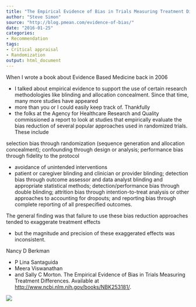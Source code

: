 ```yaml
---
title: "The Empirical Evidence of Bias in Trials Measuring Treatment Differences"
author: "Steve Simon"
source: "http://blog.pmean.com/evidence-of-bias/"
date: "2016-01-25"
categories:
- Recommendation
tags:
- Critical appraisal
- Randomization
output: html_document
---
```


When I wrote a book about Evidence Based Medicine back in 2006
- I talked
about empirical evidence to support the use of certain research
methodologies like blinding and allocation concealment. Since that time,
many more studies have appeared
- more than you or I could easily keep
track of. Thankfully
- the folks at the Agency for Healthcare Research
and Quality commissioned a report to look at studies that empirically
evaluate the bias reduction of several popular approaches used in
randomized trials. These include

selection bias through randomization (sequence generation and
allocation concealment); confounding through design or analysis;
performance bias through fidelity to the protocol
- avoidance of
unintended interventions
- patient or caregiver blinding and clinician
or provider blinding; detection bias through outcome assessor and data
analyst blinding and appropriate statistical methods;
detection/performance bias through double blinding; attrition bias
through intention-to-treat analysis or other approaches to accounting
for dropouts; and reporting bias through complete reporting of all
prespecified outcomes.

The general finding was that failure to use these bias reduction
approaches tended to exaggerate treatment effects
- but the magnitude and
precision of these exaggerated effects was inconsistent.

<!---More--->

Nancy D Berkman
- P Lina Santaguida
- Meera Viswanathan
- and Sally C
Morton. The Empirical Evidence of Bias in Trials Measuring Treatment
Differences. Available at
<http://www.ncbi.nlm.nih.gov/books/NBK253181/>.

![](http://www.pmean.com/images/images/16/evidence-of-bias01.png)




